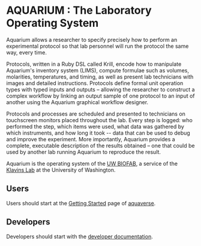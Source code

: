 # AQUARIUM : The Laboratory Operating System

Aquarium allows a researcher to specify precisely how to perform an experimental protocol so that lab personnel will run the protocol the same way, every time.

Protocols, written in a Ruby DSL called Krill, encode how to manipulate Aquarium's inventory system (LIMS), compute formulae such as volumes, molarities, temperatures, and timing, as well as present lab technicians with images and detailed instructions.
Protocols define formal unit operation types with typed inputs and outputs – allowing the researcher to construct a complex workflow by linking an output sample of one protocol to an input of another using the Aquarium graphical workflow designer.

Protocols and processes are scheduled and presented to technicians on touchscreen monitors placed throughout the lab.
Every step is logged: who performed the step, which items were used, what data was gathered by which instruments, and how long it took -- data that can be used to debug and improve the experiment.
More importantly, Aquarium provides a complete, executable description of the results obtained – one that could be used by another lab running Aquarium to reproduce the result.

Aquarium is the operating system of the [UW BIOFAB](http://www.uwbiofab.org), a service of the [Klavins Lab](http://klavinslab.org) at the University of Washington.

## Users

Users should start at the [Getting Started](https://www.aquarium.bio/?category=Getting%20Started&content=Installation) page of [aquaverse]([http://www.aquarium.bio](http://klavinslab.org/aquaverse/)).

## Developers

Developers should start with the [developer documentation](http://aquariumbio.github.io/aquarium/development/).
